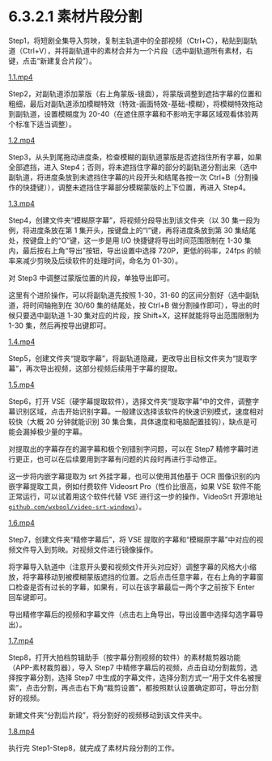 # 6.3.2.1 素材片段分割

Step1，将短剧全集导入剪映，复制主轨道中的全部视频（Ctrl+C），粘贴到副轨道（Ctrl+V），并将副轨道中的素材合并为一个片段（选中副轨道所有素材，右键，点击“新建复合片段”）。

[1.1.mp4](https://search01.shengcaiyoushu.com/upload/doc/SUYad816hofSjmxGHeWcbjoEnpc/IilUbNinloALaKxRlk8c1Ldinsf)

Step2，对副轨道添加蒙版（右上角蒙版-镜面），将蒙版调整到遮挡字幕的位置和粗细，最后对副轨道添加模糊特效（特效-画面特效-基础-模糊），将模糊特效拖动到副轨道，设置模糊度为 20-40（在遮住原字幕和不影响无字幕区域观看体验两个标准下适当调整）。

[1.2.mp4](https://search01.shengcaiyoushu.com/upload/doc/SUYad816hofSjmxGHeWcbjoEnpc/GvXRbqPRMoHYVxxgT4YcqYLln1d)

Step3，从头到尾拖动进度条，检查模糊的副轨道蒙版是否遮挡住所有字幕，如果全部遮挡，进入 Step4；否则，将未遮挡住字幕的部分的副轨道分割出来（选中副轨道，将进度条放到未遮挡住字幕的片段开头和结尾各按一次 Ctrl+B（分割操作的快捷键）），调整未遮挡住字幕部分模糊蒙版的上下位置，再进入 Step4。

[1.3.mp4](https://search01.shengcaiyoushu.com/upload/doc/SUYad816hofSjmxGHeWcbjoEnpc/SJWwbK9lboI3agxRvqLcddrvnxe)

Step4，创建文件夹“模糊原字幕”，将视频分段导出到该文件夹（以 30 集一段为例，将进度条放在第 1 集开头，按键盘上的“I”键，再将进度条放到第 30 集结尾处，按键盘上的“O”键，这一步是用 I/O 快捷键将导出时间范围限制在 1-30 集内，最后按右上角“导出”按钮，导出设置中选择 720P，更低的码率，24fps 的帧率来减少剪映及后续软件的处理时间，命名为 01-30）。

对 Step3 中调整过蒙版位置的片段，单独导出即可。

这里有个进阶操作，可以将副轨道先按照 1-30，31-60 的区间分割好（选中副轨道，将时间轴拖到在 30/60 集的结尾处，按 Ctrl+B 做分割操作即可），导出的时候只要选中副轨道 1-30 集对应的片段，按 Shift+X，这样就能将导出范围限制为 1-30 集，然后再按导出键即可。

[1.4.mp4](https://search01.shengcaiyoushu.com/upload/doc/SUYad816hofSjmxGHeWcbjoEnpc/YdYtbaKbpoiMPYxENJxcrBAJnYg)

Step5，创建文件夹“提取字幕”，将副轨道隐藏，更改导出目标文件夹为“提取字幕”，再次导出视频，这部分视频后续用于字幕的提取。

[1.5.mp4](https://search01.shengcaiyoushu.com/upload/doc/SUYad816hofSjmxGHeWcbjoEnpc/WMmlb4K6woWQj7xi8oBcduy4n3T)

Step6，打开 VSE（硬字幕提取软件），选择文件夹“提取字幕”中的文件，调整字幕识别区域，点击开始识别字幕。一般建议选择该软件的快速识别模式，速度相对较快（大概 20 分钟就能识别 30 集合集，具体速度和电脑配置挂钩），缺点是可能会漏掉极少量的字幕。

对提取出的字幕存在的漏字幕和极个别错别字问题，可以在 Step7 精修字幕时进行更正，也可以在后续要用到字幕有问题的片段时再进行手动修正。

这一步将内嵌字幕提取为 srt 外挂字幕，也可以使用其他基于 OCR 图像识别的内嵌字幕提取工具，例如付费软件 Videosrt Pro（性价比很高，如果 VSE 软件不能正常运行，可以试着用这个软件代替 VSE 进行这一步的操作，VideoSrt 开源地址 [`github.com/wxbool/video-srt-windows`](https://github.com/wxbool/video-srt-windows)）。

[1.6.mp4](https://search01.shengcaiyoushu.com/upload/doc/SUYad816hofSjmxGHeWcbjoEnpc/JUhSbaQKeoIWZ5xq0kec7m2wnGg)

Step7，创建文件夹“精修字幕后”，将 VSE 提取的字幕和“模糊原字幕”中对应的视频文件导入到剪映。对视频文件进行镜像操作。

将字幕导入轨道中（注意开头要和视频文件开头对应好）调整字幕的风格大小缩放，将字幕移动到被模糊蒙版遮挡的位置。之后点击任意字幕，在右上角的字幕窗口检查是否有过长的字幕，如果有，可以在该字幕最后一两个字之前按下 Enter 回车键即可。

导出精修字幕后的视频和字幕文件（点击右上角导出，导出设置中选择勾选字幕导出）。

[1.7.mp4](https://search01.shengcaiyoushu.com/upload/doc/SUYad816hofSjmxGHeWcbjoEnpc/TpvebEoFNoVJVzxhU5BckeTQnUf)

Step8，打开大拍档剪辑助手（按字幕分割视频的软件）的素材裁剪器功能（APP-素材裁剪器），导入 Step7 中精修字幕后的视频，点击自动分割裁剪，选择按字幕分割，选择 Step7 中生成的字幕文件，选择分割方式一“用于文件名被搜索”，点击分割，再点击右下角“裁剪设置”，都按照默认设置确定即可，导出分割好的视频。

新建文件夹“分割后片段”，将分割好的视频移动到该文件夹中。

[1.8.mp4](https://search01.shengcaiyoushu.com/upload/doc/SUYad816hofSjmxGHeWcbjoEnpc/CbfvbpbvooOWqEx0f2KcMEEwnAO)

执行完 Step1-Step8，就完成了素材片段分割的工作。